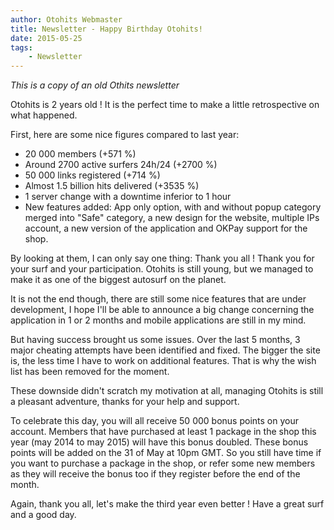 ```yaml
---
author: Otohits Webmaster
title: Newsletter - Happy Birthday Otohits!
date: 2015-05-25
tags:
    - Newsletter
---
```


_This is a copy of an old Othits newsletter_

Otohits is 2 years old !
It is the perfect time to make a little retrospective on what happened.

First, here are some nice figures compared to last year:
- 20 000 members (+571 %)
- Around 2700 active surfers 24h/24 (+2700 %)
- 50 000 links registered (+714 %)
- Almost 1.5 billion hits delivered (+3535 %)
- 1 server change with a downtime inferior to 1 hour
- New features added: App only option, with and without popup category merged into "Safe" category, a new design for the website, multiple IPs account, a new version of the application and OKPay support for the shop.

By looking at them, I can only say one thing: Thank you all ! Thank you for your surf and your participation.
Otohits is still young, but we managed to make it as one of the biggest autosurf on the planet.

It is not the end though, there are still some nice features that are under development, I hope I'll be able to announce a big change concerning the application in 1 or 2 months and mobile applications are still in my mind.

But having success brought us some issues. Over the last 5 months, 3 major cheating attempts have been identified and fixed.
The bigger the site is, the less time I have to work on additional features. That is why the wish list has been removed for the moment.

These downside didn't scratch my motivation at all, managing Otohits is still a pleasant adventure, thanks for your help and support.

To celebrate this day, you will all receive 50 000 bonus points on your account. Members that have purchased at least 1 package in the shop this year (may 2014 to may 2015) will have this bonus doubled.
These bonus points will be added on the 31 of May at 10pm GMT. So you still have time if you want to purchase a package in the shop, or refer some new members as they will receive the bonus too if they register before the end of the month.

Again, thank you all, let's make the third year even better !
Have a great surf and a good day.